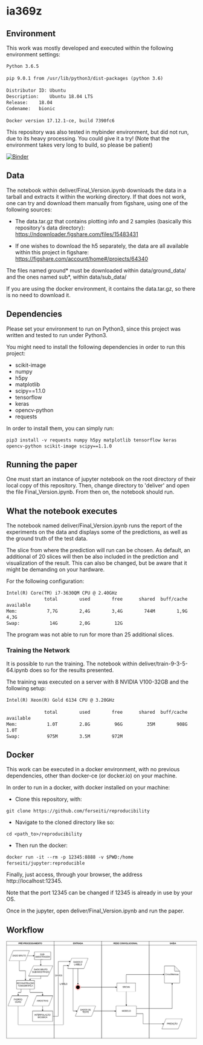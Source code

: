 # ia369z

## Environment

This work was mostly developed and executed within the following environment settings:

```
Python 3.6.5

pip 9.0.1 from /usr/lib/python3/dist-packages (python 3.6)

Distributor ID:	Ubuntu
Description:	Ubuntu 18.04 LTS
Release:	18.04
Codename:	bionic

Docker version 17.12.1-ce, build 7390fc6
```

This repository was also tested in mybinder environment, but did not run, due to its heavy processing. You could give it a try! (Note that the environment takes very long to build, so please be patient)

[![Binder](https://mybinder.org/badge_logo.svg)](https://mybinder.org/v2/gh/ferseiti/reproducibility/master)

## Data

The notebook within deliver/Final_Version.ipynb downloads the data in a tarball and extracts it within the working directory. If that does not work, one can try and download them manually from figshare, using one of the following sources:

* The data.tar.gz that contains plotting info and 2 samples (basically this repository's data directory):
https://ndownloader.figshare.com/files/15483431

* If one wishes to download the h5 separately, the data are all available within this project in figshare:
https://figshare.com/account/home#/projects/64340

The files named ground* must be downloaded within data/ground_data/ and the ones named sub*, within data/sub_data/

If you are using the docker environment, it contains the data.tar.gz, so there is no need to download it.

## Dependencies

Please set your environment to run on Python3, since this project was written
and tested to run under Python3.

You might need to install the following dependencies in order to run this
project:

- scikit-image
- numpy
- h5py
- matplotlib
- scipy==1.1.0
- tensorflow
- keras
- opencv-python
- requests

In order to install them, you can simply run:
```
pip3 install -v requests numpy h5py matplotlib tensorflow keras opencv-python scikit-image scipy==1.1.0
```

## Running the paper

One must start an instance of jupyter notebook on the root directory of their local copy of this repository.
Then, change directory to 'deliver' and open the file Final_Version.ipynb.
From then on, the notebook should run.

## What the notebook executes

The notebook named deliver/Final_Version.ipynb runs the report of the experiments on the data and displays some of the predictions, as well as the ground truth of the test data.

The slice from where the prediction will run can be chosen. As default, an additional of 20 slices will then be also included in the prediction and visualization of the result. This can also be changed, but be aware that it might be demanding on your hardware.

For the following configuration:

```
Intel(R) Core(TM) i7-3630QM CPU @ 2.40GHz
              total        used        free      shared  buff/cache   available
Mem:           7,7G        2,4G        3,4G        744M        1,9G        4,3G
Swap:           14G        2,0G         12G
```
The program was not able to run for more than 25 additional slices.

### Training the Network

It is possible to run the training. The notebook within deliver/train-9-3-5-64.ipynb does so for the results presented.

The training was executed on a server with 8 NVIDIA V100-32GB and the following setup:
```
Intel(R) Xeon(R) Gold 6134 CPU @ 3.20GHz

              total        used        free      shared  buff/cache   available
Mem:           1.0T        2.8G         96G         35M        908G        1.0T
Swap:          975M        3.5M        972M
```

## Docker

This work can be executed in a docker environment, with no previous dependencies, other than docker-ce (or docker.io) on your machine.

In order to run in a docker, with docker installed on your machine:

* Clone this repository, with:
```
git clone https://github.com/ferseiti/reproducibility
```
* Navigate to the cloned directory like so:
```
cd <path_to>/reproducibility
```
* Then run the docker:
```
docker run -it --rm -p 12345:8888 -v $PWD:/home ferseiti/jupyter:reproducible
```

Finally, just access, through your browser, the address http://localhost:12345.

Note that the port 12345 can be changed if 12345 is already in use by your OS.

Once in the jupyter, open deliver/Final_Version.ipynb and run the paper.

## Workflow

<img src="figures/workflow.png" />
